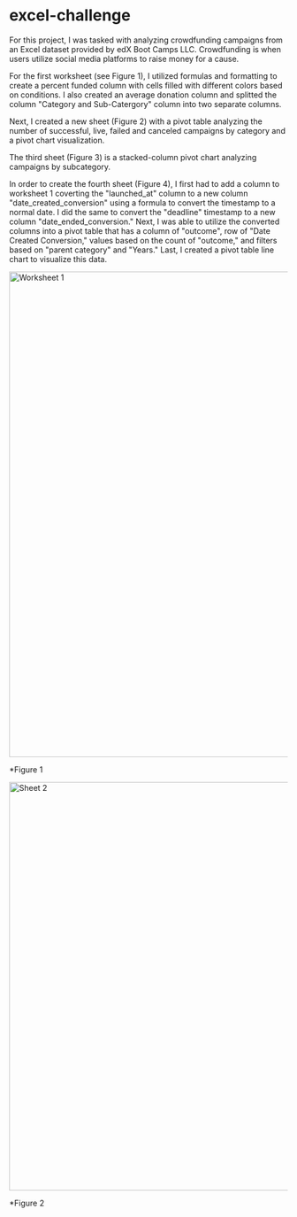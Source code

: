 # excel-challenge
For this project, I was tasked with analyzing crowdfunding campaigns from an Excel dataset provided by edX Boot Camps LLC. Crowdfunding is when users utilize social media platforms to raise money for a cause. 

For the first worksheet (see Figure 1), I utilized formulas and formatting to create a percent funded column with cells filled with different colors based on conditions. I also created an average donation column and splitted the column "Category and Sub-Catergory" column into two separate columns. 

Next, I created a new sheet (Figure 2) with a pivot table analyzing the number of successful, live, failed and canceled campaigns by category and a pivot chart visualization. 

The third sheet (Figure 3) is a stacked-column pivot chart analyzing campaigns by subcategory. 

In order to create the fourth sheet (Figure 4), I first had to add a column to worksheet 1 coverting the "launched_at" column  to a new column "date_created_conversion" using a formula to convert the timestamp to a normal date. I did the same to convert the "deadline" timestamp to a new column "date_ended_conversion." Next, I was able to utilize the converted columns into a pivot table that has a column of "outcome", row of "Date Created Conversion," values based on the count of "outcome," and filters based on "parent category" and "Years." Last, I created a pivot table line chart to visualize this data.



<img width="877" alt="Worksheet 1" src="https://github.com/lorigirton/excel-challenge/assets/134968527/3cc5da62-da03-4a7a-b142-fe89bb75375a">

*Figure 1




<img width="738" alt="Sheet 2" src="https://github.com/lorigirton/excel-challenge/assets/134968527/d3cec5e7-e158-49fa-9c2c-92efe28c72ac">

*Figure 2

